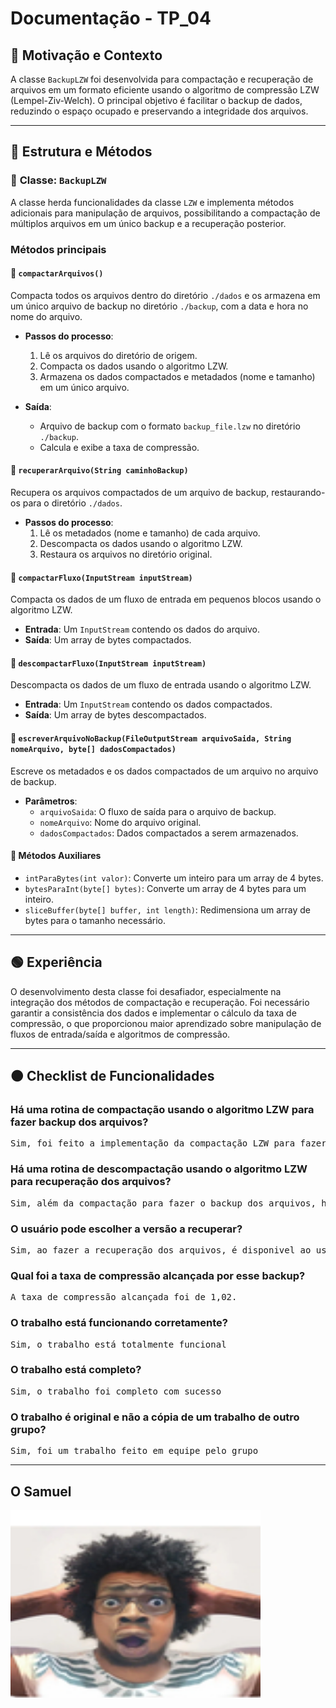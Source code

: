 # Documentação - TP_04  

## 🔴 Motivação e Contexto  
A classe `BackupLZW` foi desenvolvida para compactação e recuperação de arquivos em um formato eficiente usando o algoritmo de compressão LZW (Lempel-Ziv-Welch). O principal objetivo é facilitar o backup de dados, reduzindo o espaço ocupado e preservando a integridade dos arquivos.

---

## 🔵 Estrutura e Métodos  

### 🔵 **Classe: `BackupLZW`**  
A classe herda funcionalidades da classe `LZW` e implementa métodos adicionais para manipulação de arquivos, possibilitando a compactação de múltiplos arquivos em um único backup e a recuperação posterior.

### **Métodos principais**  

#### 🔹 `compactarArquivos()`  
Compacta todos os arquivos dentro do diretório `./dados` e os armazena em um único arquivo de backup no diretório `./backup`, com a data e hora no nome do arquivo.

- **Passos do processo**:
  1. Lê os arquivos do diretório de origem.
  2. Compacta os dados usando o algoritmo LZW.
  3. Armazena os dados compactados e metadados (nome e tamanho) em um único arquivo.

- **Saída**:
  - Arquivo de backup com o formato `backup_file.lzw` no diretório `./backup`.
  - Calcula e exibe a taxa de compressão.

#### 🔹 `recuperarArquivo(String caminhoBackup)`  
Recupera os arquivos compactados de um arquivo de backup, restaurando-os para o diretório `./dados`.

- **Passos do processo**:
  1. Lê os metadados (nome e tamanho) de cada arquivo.
  2. Descompacta os dados usando o algoritmo LZW.
  3. Restaura os arquivos no diretório original.

#### 🔹 `compactarFluxo(InputStream inputStream)`  
Compacta os dados de um fluxo de entrada em pequenos blocos usando o algoritmo LZW.

- **Entrada**: Um `InputStream` contendo os dados do arquivo.  
- **Saída**: Um array de bytes compactados.

#### 🔹 `descompactarFluxo(InputStream inputStream)`  
Descompacta os dados de um fluxo de entrada usando o algoritmo LZW.

- **Entrada**: Um `InputStream` contendo os dados compactados.  
- **Saída**: Um array de bytes descompactados.

#### 🔹 `escreverArquivoNoBackup(FileOutputStream arquivoSaida, String nomeArquivo, byte[] dadosCompactados)`  
Escreve os metadados e os dados compactados de um arquivo no arquivo de backup.

- **Parâmetros**:
  - `arquivoSaida`: O fluxo de saída para o arquivo de backup.
  - `nomeArquivo`: Nome do arquivo original.
  - `dadosCompactados`: Dados compactados a serem armazenados.

#### 🔹 Métodos Auxiliares  
- `intParaBytes(int valor)`: Converte um inteiro para um array de 4 bytes.  
- `bytesParaInt(byte[] bytes)`: Converte um array de 4 bytes para um inteiro.  
- `sliceBuffer(byte[] buffer, int length)`: Redimensiona um array de bytes para o tamanho necessário.

---

## 🟢 Experiência  
O desenvolvimento desta classe foi desafiador, especialmente na integração dos métodos de compactação e recuperação. Foi necessário garantir a consistência dos dados e implementar o cálculo da taxa de compressão, o que proporcionou maior aprendizado sobre manipulação de fluxos de entrada/saída e algoritmos de compressão.

---

## 🟠 Checklist de Funcionalidades  
### Há uma rotina de compactação usando o algoritmo LZW para fazer backup dos arquivos?
<pre>Sim, foi feito a implementação da compactação LZW para fazer os backups dos arquivos.</pre>

### Há uma rotina de descompactação usando o algoritmo LZW para recuperação dos arquivos?
<pre>Sim, além da compactação para fazer o backup dos arquivos, há também a implementação da descompactação e recuperação dos arquivos usando o algoritmo LZW.</pre>

### O usuário pode escolher a versão a recuperar?
<pre>Sim, ao fazer a recuperação dos arquivos, é disponivel ao usuário escolher qual versão ele gostaria de recuperar.</pre>

### Qual foi a taxa de compressão alcançada por esse backup?
<pre>A taxa de compressão alcançada foi de 1,02.</pre>

### O trabalho está funcionando corretamente?
<pre>Sim, o trabalho está totalmente funcional</pre>

### O trabalho está completo?
<pre>Sim, o trabalho foi completo com sucesso</pre>

### O trabalho é original e não a cópia de um trabalho de outro grupo?
<pre>Sim, foi um trabalho feito em equipe pelo grupo</pre>
---

## O Samuel

<img width="400px" height="300px" src="../Pictures/samuel.jpg">
